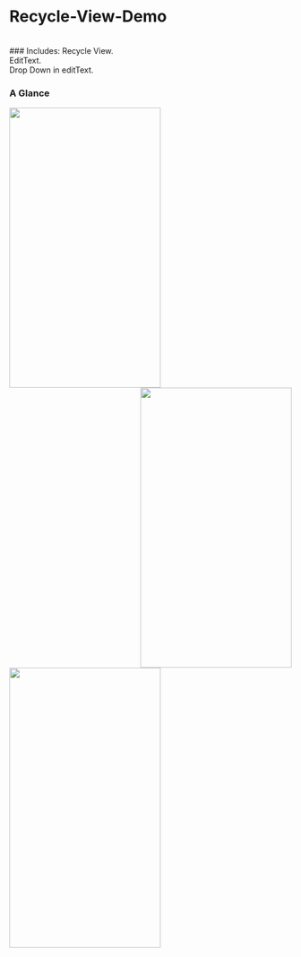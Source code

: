 # Recycle-View-Demo

<br>
### Includes:
Recycle View.<br>
EditText.<br>
Drop Down in editText.<br>




### A Glance
<img align="left" src="https://user-images.githubusercontent.com/25722093/75440165-41ee2200-5981-11ea-90e9-16211a0adb27.png" width=270 height=500>

<img align="right" src="https://user-images.githubusercontent.com/25722093/75440180-4ca8b700-5981-11ea-9b46-eb24df4f3e4b.png" width=270 height=500>

<img align="middle" src="https://user-images.githubusercontent.com/25722093/75440175-474b6c80-5981-11ea-8fcd-c7cc1a493fc2.png" width=270 height=500>

